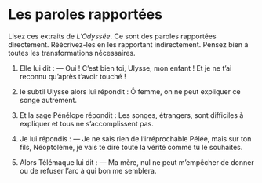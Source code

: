 # Les paroles rapportées

Lisez ces extraits de *L’Odyssée*. Ce sont des paroles rapportées directement. Réécrivez-les en les rapportant indirectement. Pensez bien à toutes les transformations nécessaires.

1. Elle lui dit :
— Oui ! C’est bien toi, Ulysse, mon enfant ! Et je ne t’ai reconnu qu’après t’avoir touché !

2. le subtil Ulysse alors lui répondit :
Ô femme, on ne peut expliquer ce songe autrement.

3. Et la sage Pénélope répondit :
Les songes, étrangers, sont difficiles à expliquer et tous ne s’accomplissent pas.

4. Je lui répondis :
— Je ne sais rien de l’irréprochable Pélée, mais sur ton fils, Néoptolème, je vais te dire toute la vérité comme tu le souhaites.

5. Alors Télémaque lui dit :
— Ma mère, nul ne peut m’empêcher de donner ou de refuser l’arc à qui bon me semblera.